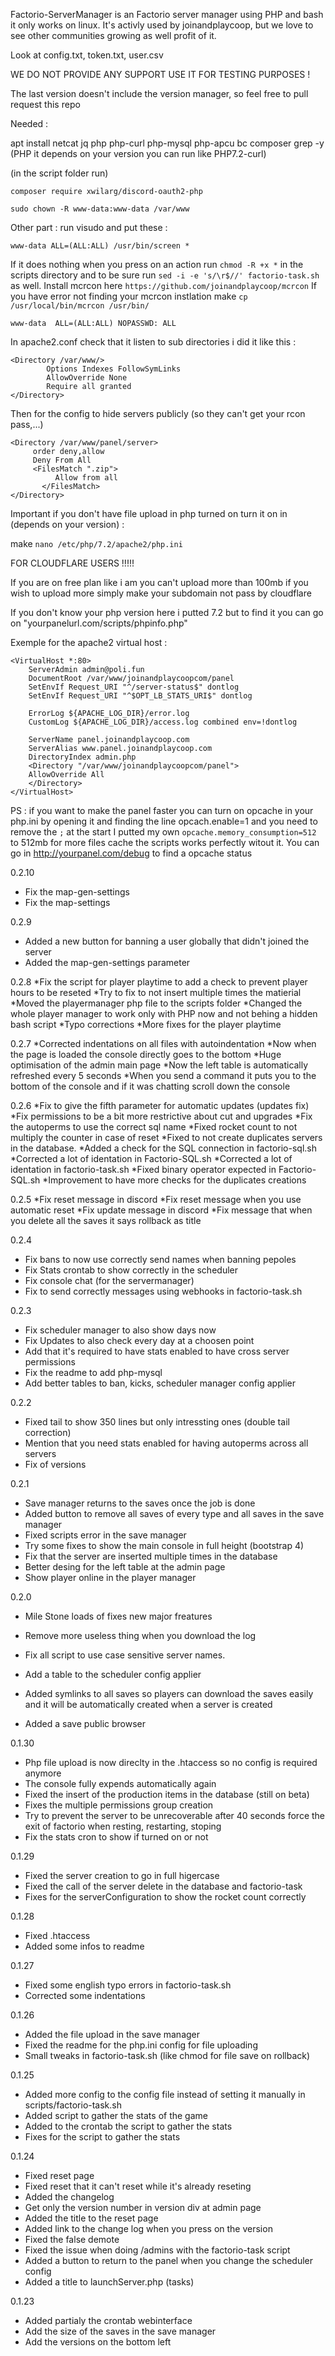 Factorio-ServerManager is an Factorio server manager using PHP and bash it only works on linux. It's activly used by joinandplaycoop, but we love to see other communities growing as well profit of it.



Look at config.txt, token.txt, user.csv


WE DO NOT PROVIDE ANY SUPPORT USE IT FOR TESTING PURPOSES !

The last version doesn't include the version manager, so feel free to pull request this repo

Needed :

apt install netcat jq php php-curl php-mysql php-apcu bc composer grep -y
(PHP it depends on your version you can run like PHP7.2-curl)

(in the script folder run)

`composer require xwilarg/discord-oauth2-php`

`sudo chown -R www-data:www-data /var/www`

Other part :
run visudo and put these :

`www-data ALL=(ALL:ALL) /usr/bin/screen * `

If it does nothing when you press on an action run `chmod -R +x *` in the scripts directory and to be sure run `sed -i -e 's/\r$//' factorio-task.sh` as well.
Install mcrcon here `https://github.com/joinandplaycoop/mcrcon`
If you have error not finding your mcrcon instlation make `cp /usr/local/bin/mcrcon /usr/bin/`

`www-data  ALL=(ALL:ALL) NOPASSWD: ALL`

In apache2.conf check that it listen to sub directories i did it like this :

```
<Directory /var/www/>
        Options Indexes FollowSymLinks
        AllowOverride None
        Require all granted
</Directory>

```
Then for the config to hide servers publicly (so they can't get your rcon pass,...)

```
<Directory /var/www/panel/server>
     order deny,allow
     Deny From All
     <FilesMatch ".zip">
          Allow from all
       </FilesMatch>
</Directory>

```


Important if you don't have file upload in php turned on turn it on in (depends on your version) :

make `nano /etc/php/7.2/apache2/php.ini`

FOR CLOUDFLARE USERS !!!!! 

If you are on free plan like i am you can't upload more than 100mb if you wish to upload more simply make your subdomain not pass by cloudflare

If you don't know your php version here i putted 7.2 but to find it you can go on "yourpanelurl.com/scripts/phpinfo.php"

Exemple for the apache2 virtual host :
```
<VirtualHost *:80>
    ServerAdmin admin@poli.fun
    DocumentRoot /var/www/joinandplaycoopcom/panel
    SetEnvIf Request_URI "^/server-status$" dontlog
    SetEnvIf Request_URI "^$OPT_LB_STATS_URI$" dontlog

    ErrorLog ${APACHE_LOG_DIR}/error.log
    CustomLog ${APACHE_LOG_DIR}/access.log combined env=!dontlog

    ServerName panel.joinandplaycoop.com
    ServerAlias www.panel.joinandplaycoop.com
    DirectoryIndex admin.php
    <Directory "/var/www/joinandplaycoopcom/panel">
    AllowOverride All
    </Directory>
</VirtualHost>
```

PS : if you want to make the panel faster you can turn on opcache in your php.ini by opening it and finding the line opcach.enable=1 and you need to remove the `;` at the start
I putted my own `opcache.memory_consumption=512` to 512mb for more files cache the scripts works perfectly witout it. You can go in http://yourpanel.com/debug to find a opcache status





0.2.10
* Fix the map-gen-settings
* Fix the map-settings

0.2.9
* Added a new button for banning a user globally that didn't joined the server
* Added the map-gen-settings parameter


0.2.8
*Fix the script for player playtime to add a check to prevent player hours to be reseted
*Try to fix to not insert multiple times the matierial
*Moved the playermanager php file to the scripts folder
*Changed the whole player manager to work only with PHP now and not behing a hidden bash script
*Typo corrections
*More fixes for the player playtime

0.2.7
*Corrected indentations on all files with autoindentation
*Now when the page is loaded the console directly goes to the bottom
*Huge optimisation of the admin main page
*Now the left table is automatically refreshed every 5 seconds
*When you send a command it puts you to the bottom of the console and if it was chatting scroll down the console

0.2.6
*Fix to give the fifth parameter for automatic updates (updates fix)
*Fix permissions to be a bit more restrictive about cut and upgrades
*Fix the autoperms to use the correct sql name
*Fixed rocket count to not multiply the counter in case of reset
*Fixed to not create duplicates servers in the database.
*Added a check for the SQL connection in factorio-sql.sh
*Corrected a lot of identation in Factorio-SQL.sh
*Corrected a lot of identation in factorio-task.sh
*Fixed binary operator expected in Factorio-SQL.sh
*Improvement to have more checks for the duplicates creations

0.2.5
*Fix reset message in discord
*Fix reset message when you use automatic reset
*Fix update message in discord
*Fix message that when you delete all the saves it says rollback as title

0.2.4
* Fix bans to now use correctly send names when banning pepoles
* Fix Stats crontab to show correctly in the scheduler
* Fix console chat (for the servermanager)
* Fix to send correctly messages using webhooks in factorio-task.sh

0.2.3
* Fix scheduler manager to also show days now
* Fix Updates to also check every day at a choosen point
* Add that it's required to have stats enabled to have cross server permissions
* Fix the readme to add php-mysql
* Add better tables to ban, kicks, scheduler manager config applier

0.2.2
* Fixed tail to show 350 lines but only intressting ones (double tail correction)
* Mention that you need stats enabled for having autoperms across all servers
* Fix of versions

0.2.1
* Save manager returns to the saves once the job is done
* Added button to remove all saves of every type and all saves in the save manager
* Fixed scripts error in the save manager
* Try some fixes to show the main console in full height (bootstrap 4)
* Fix that the server are inserted multiple times in the database
* Better desing for the left table at the admin page
* Show player online in the player manager

0.2.0
* Mile Stone loads of fixes new major freatures

* Remove more useless thing when you download the log
* Fix all script to use case sensitive server names.
* Add a table to the scheduler config applier
* Added symlinks to all saves so players can download the saves easily and it will be automatically created when a server is created
* Added a save public browser

0.1.30
* Php file upload is now direclty in the .htaccess so no config is required anymore
* The console fully expends automatically again
* Fixed the insert of the production items in the database (still on beta)
* Fixes the multiple permissions group creation
* Try to prevent the server to be unrecoverable after 40 seconds force the exit of factorio when resting, restarting, stoping
* Fix the stats cron to show if turned on or not

0.1.29
* Fixed the server creation to go in full higercase
* Fixed the call of the server delete in the database and factorio-task
* Fixes for the serverConfiguration to show the rocket count correctly

0.1.28
* Fixed .htaccess
* Added some infos to readme

0.1.27
* Fixed some english typo errors in factorio-task.sh
* Corrected some indentations

0.1.26
* Added the file upload in the save manager
* Fixed the readme for the php.ini config for file uploading
* Small tweaks in factorio-task.sh (like chmod for file save on rollback)

0.1.25
* Added more config to the config file instead of setting it manually in scripts/factorio-task.sh
* Added script to gather the stats of the game
* Added to the crontab the script to gather the stats
* Fixes for the script to gather the stats

0.1.24
* Fixed reset page
* Fixed reset that it can't reset while it's already reseting
* Added the changelog
* Get only the version number in version div at admin page
* Added the title to the reset page
* Added link to the change log when you press on the version
* Fixed the false demote
* Fixed the issue when doing /admins with the factorio-task script
* Added a button to return to the panel when you change the scheduler config 
* Added a title to launchServer.php (tasks)

0.1.23
* Added partialy the crontab webinterface
* Add the size of the saves in the save manager
* Add the versions on the bottom left
